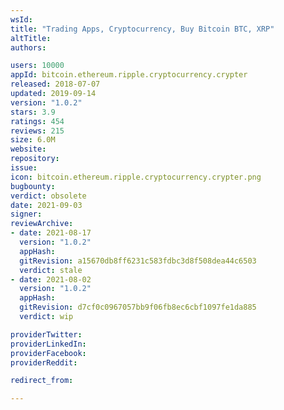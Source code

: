 ```yaml
---
wsId: 
title: "Trading Apps, Cryptocurrency, Buy Bitcoin BTC, XRP"
altTitle: 
authors:

users: 10000
appId: bitcoin.ethereum.ripple.cryptocurrency.crypter
released: 2018-07-07
updated: 2019-09-14
version: "1.0.2"
stars: 3.9
ratings: 454
reviews: 215
size: 6.0M
website: 
repository: 
issue: 
icon: bitcoin.ethereum.ripple.cryptocurrency.crypter.png
bugbounty: 
verdict: obsolete
date: 2021-09-03
signer: 
reviewArchive:
- date: 2021-08-17
  version: "1.0.2"
  appHash: 
  gitRevision: a15670db8ff6231c583fdbc3d8f508dea44c6503
  verdict: stale
- date: 2021-08-02
  version: "1.0.2"
  appHash: 
  gitRevision: d7cf0c0967057bb9f06fb8ec6cbf1097fe1da885
  verdict: wip

providerTwitter: 
providerLinkedIn: 
providerFacebook: 
providerReddit: 

redirect_from:

---
```




